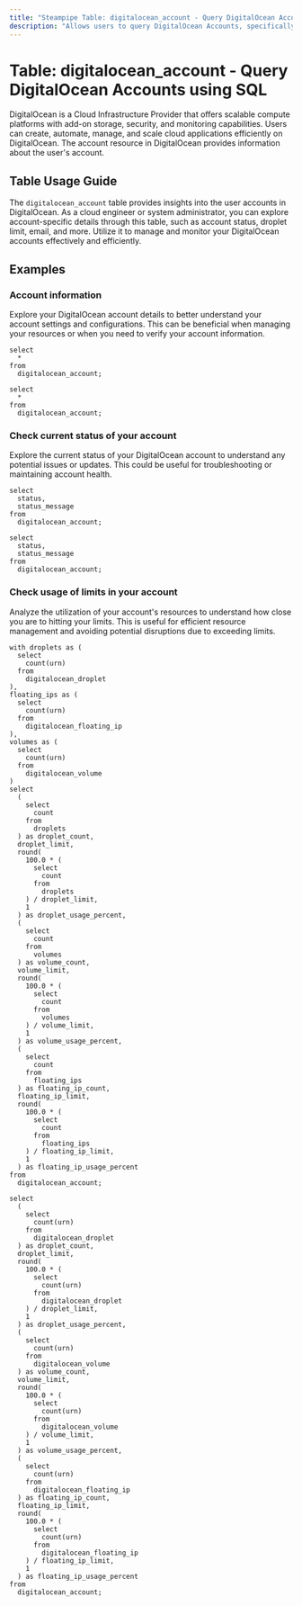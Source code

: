 ```yaml
---
title: "Steampipe Table: digitalocean_account - Query DigitalOcean Accounts using SQL"
description: "Allows users to query DigitalOcean Accounts, specifically the account's details such as email, status, droplet limit, and more."
---
```


# Table: digitalocean_account - Query DigitalOcean Accounts using SQL

DigitalOcean is a Cloud Infrastructure Provider that offers scalable compute platforms with add-on storage, security, and monitoring capabilities. Users can create, automate, manage, and scale cloud applications efficiently on DigitalOcean. The account resource in DigitalOcean provides information about the user's account.

## Table Usage Guide

The `digitalocean_account` table provides insights into the user accounts in DigitalOcean. As a cloud engineer or system administrator, you can explore account-specific details through this table, such as account status, droplet limit, email, and more. Utilize it to manage and monitor your DigitalOcean accounts effectively and efficiently.

## Examples

### Account information
Explore your DigitalOcean account details to better understand your account settings and configurations. This can be beneficial when managing your resources or when you need to verify your account information.

```sql+postgres
select
  *
from
  digitalocean_account;
```

```sql+sqlite
select
  *
from
  digitalocean_account;
```

### Check current status of your account
Explore the current status of your DigitalOcean account to understand any potential issues or updates. This could be useful for troubleshooting or maintaining account health.

```sql+postgres
select
  status,
  status_message
from
  digitalocean_account;
```

```sql+sqlite
select
  status,
  status_message
from
  digitalocean_account;
```

### Check usage of limits in your account
Analyze the utilization of your account's resources to understand how close you are to hitting your limits. This is useful for efficient resource management and avoiding potential disruptions due to exceeding limits.

```sql+postgres
with droplets as (
  select
    count(urn)
  from
    digitalocean_droplet
),
floating_ips as (
  select
    count(urn)
  from
    digitalocean_floating_ip
),
volumes as (
  select
    count(urn)
  from
    digitalocean_volume
)
select
  (
    select
      count
    from
      droplets
  ) as droplet_count,
  droplet_limit,
  round(
    100.0 * (
      select
        count
      from
        droplets
    ) / droplet_limit,
    1
  ) as droplet_usage_percent,
  (
    select
      count
    from
      volumes
  ) as volume_count,
  volume_limit,
  round(
    100.0 * (
      select
        count
      from
        volumes
    ) / volume_limit,
    1
  ) as volume_usage_percent,
  (
    select
      count
    from
      floating_ips
  ) as floating_ip_count,
  floating_ip_limit,
  round(
    100.0 * (
      select
        count
      from
        floating_ips
    ) / floating_ip_limit,
    1
  ) as floating_ip_usage_percent
from
  digitalocean_account;
```

```sql+sqlite
select
  (
    select
      count(urn)
    from
      digitalocean_droplet
  ) as droplet_count,
  droplet_limit,
  round(
    100.0 * (
      select
        count(urn)
      from
        digitalocean_droplet
    ) / droplet_limit,
    1
  ) as droplet_usage_percent,
  (
    select
      count(urn)
    from
      digitalocean_volume
  ) as volume_count,
  volume_limit,
  round(
    100.0 * (
      select
        count(urn)
      from
        digitalocean_volume
    ) / volume_limit,
    1
  ) as volume_usage_percent,
  (
    select
      count(urn)
    from
      digitalocean_floating_ip
  ) as floating_ip_count,
  floating_ip_limit,
  round(
    100.0 * (
      select
        count(urn)
      from
        digitalocean_floating_ip
    ) / floating_ip_limit,
    1
  ) as floating_ip_usage_percent
from
  digitalocean_account;
```